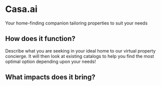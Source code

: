 # Casa.ai
Your home-finding companion tailoring properties to suit your needs

## How does it function?
Describe what you are seeking in your ideal home to our virtual property concierge. 
It will then look at existing catalogs to help you find the most optimal option depending upon your needs!

## What impacts does it bring?

